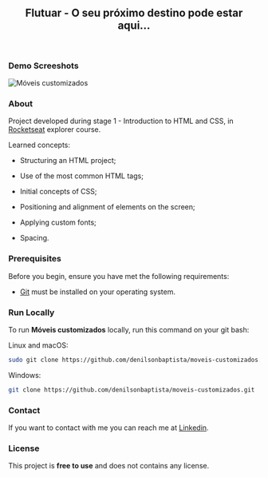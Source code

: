 <div align="center">
  
  <h2 align="center">Flutuar - O seu próximo destino pode estar aqui...</h2>

</div>

<br />

### Demo Screeshots

![Móveis customizados](.github/preview.jpg "Desktop Demo")

### About

Project developed during stage 1 - Introduction to HTML and CSS, in [Rocketseat](https://github.com/Rocketseat) explorer course.  

Learned concepts:

- Structuring an HTML project;

- Use of the most common HTML tags;

- Initial concepts of CSS;

- Positioning and alignment of elements on the screen;

- Applying custom fonts;

- Spacing.

### Prerequisites

Before you begin, ensure you have met the following requirements:

- [Git](https://git-scm.com/downloads "Download Git") must be installed on your operating system.

### Run Locally

To run **Móveis customizados** locally, run this command on your git bash:

Linux and macOS:

```bash
sudo git clone https://github.com/denilsonbaptista/moveis-customizados.git
```

Windows:

```bash
git clone https://github.com/denilsonbaptista/moveis-customizados.git
```

### Contact

If you want to contact with me you can reach me at [Linkedin](https://www.linkedin.com/in/denilsonbaptista/).

### License

This project is **free to use** and does not contains any license.